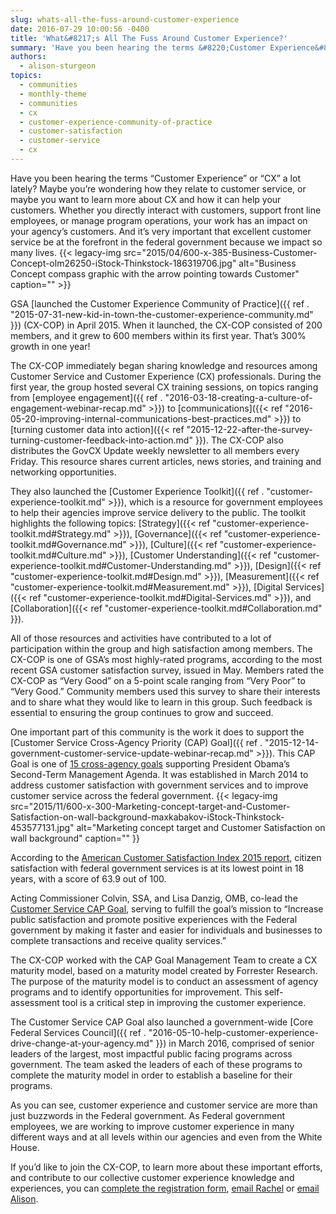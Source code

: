```yaml
---
slug: whats-all-the-fuss-around-customer-experience
date: 2016-07-29 10:00:56 -0400
title: 'What&#8217;s All The Fuss Around Customer Experience?'
summary: 'Have you been hearing the terms &#8220;Customer Experience&#8221; or &#8220;CX&#8221; a lot lately? Maybe you’re wondering how they relate to customer service, or maybe you want to learn more about CX and how it can help your customers. Whether you directly interact with customers, support front line employees, or manage program operations, your work has'
authors:
  - alison-sturgeon
topics:
  - communities
  - monthly-theme
  - communities
  - cx
  - customer-experience-community-of-practice
  - customer-satisfaction
  - customer-service
  - cx
---
```


Have you been hearing the terms &#8220;Customer Experience&#8221; or &#8220;CX&#8221; a lot lately? Maybe you’re wondering how they relate to customer service, or maybe you want to learn more about CX and how it can help your customers. Whether you directly interact with customers, support front line employees, or manage program operations, your work has an impact on your agency’s customers. And it’s very important that excellent customer service be at the forefront in the federal government because we impact so many lives. {{< legacy-img src="2015/04/600-x-385-Business-Customer-Concept-olm26250-iStock-Thinkstock-186319706.jpg" alt="Business Concept compass graphic with the arrow pointing towards Customer" caption="" >}} 

GSA [launched the Customer Experience Community of Practice]({{ ref . "2015-07-31-new-kid-in-town-the-customer-experience-community.md" }}) (CX-COP) in April 2015. When it launched, the CX-COP consisted of 200 members, and it grew to 600 members within its first year. That’s 300% growth in one year!

The CX-COP immediately began sharing knowledge and resources among Customer Service and Customer Experience (CX) professionals. During the first year, the group hosted several CX training sessions, on topics ranging from [employee engagement]({{ ref . "2016-03-18-creating-a-culture-of-engagement-webinar-recap.md" >}}) to [communications]({{< ref "2016-05-20-improving-internal-communications-best-practices.md" >}}) to [turning customer data into action]({{< ref "2015-12-22-after-the-survey-turning-customer-feedback-into-action.md" }}). The CX-COP also distributes the GovCX Update weekly newsletter to all members every Friday. This resource shares current articles, news stories, and training and networking opportunities.

They also launched the [Customer Experience Toolkit]({{ ref . "customer-experience-toolkit.md" >}}), which is a resource for government employees to help their agencies improve service delivery to the public. The toolkit highlights the following topics: [Strategy]({{< ref "customer-experience-toolkit.md#Strategy.md" >}}), [Governance]({{< ref "customer-experience-toolkit.md#Governance.md" >}}), [Culture]({{< ref "customer-experience-toolkit.md#Culture.md" >}}), [Customer Understanding]({{< ref "customer-experience-toolkit.md#Customer-Understanding.md" >}}), [Design]({{< ref "customer-experience-toolkit.md#Design.md" >}}), [Measurement]({{< ref "customer-experience-toolkit.md#Measurement.md" >}}), [Digital Services]({{< ref "customer-experience-toolkit.md#Digital-Services.md" >}}), and [Collaboration]({{< ref "customer-experience-toolkit.md#Collaboration.md" }}).

All of those resources and activities have contributed to a lot of participation within the group and high satisfaction among members. The CX-COP is one of GSA’s most highly-rated programs, according to the most recent GSA customer satisfaction survey, issued in May. Members rated the CX-COP as &#8220;Very Good&#8221; on a 5-point scale ranging from &#8220;Very Poor&#8221; to &#8220;Very Good.&#8221; Community members used this survey to share their interests and to share what they would like to learn in this group. Such feedback is essential to ensuring the group continues to grow and succeed.

One important part of this community is the work it does to support the [Customer Service Cross-Agency Priority (CAP) Goal]({{ ref . "2015-12-14-government-customer-service-update-webinar-recap.md" >}}). This CAP Goal is one of [15 cross-agency goals](https://www.performance.gov/cap-goals-list) supporting President Obama’s Second-Term Management Agenda. It was established in March 2014 to address customer satisfaction with government services and to improve customer service across the federal government. {{< legacy-img src="2015/11/600-x-300-Marketing-concept-target-and-Customer-Satisfaction-on-wall-background-maxkabakov-iStock-Thinkstock-453577131.jpg" alt="Marketing concept target and Customer Satisfaction on wall background" caption="" }} 

According to the [American Customer Satisfaction Index 2015 report](https://www.theacsi.org/news-and-resources/customer-satisfaction-reports/reports-2015/acsi-federal-government-report-2015), citizen satisfaction with federal government services is at its lowest point in 18 years, with a score of 63.9 out of 100.

Acting Commissioner Colvin, SSA, and Lisa Danzig, OMB, co-lead the [Customer Service CAP Goal](https://www.performance.gov/node/3400/view?view=public), serving to fulfill the goal’s mission to &#8220;Increase public satisfaction and promote positive experiences with the Federal government by making it faster and easier for individuals and businesses to complete transactions and receive quality services.&#8221;

The CX-COP worked with the CAP Goal Management Team to create a CX maturity model, based on a maturity model created by Forrester Research. The purpose of the maturity model is to conduct an assessment of agency programs and to identify opportunities for improvement. This self-assessment tool is a critical step in improving the customer experience.

The Customer Service CAP Goal also launched a government-wide [Core Federal Services Council]({{ ref . "2016-05-10-help-customer-experience-drive-change-at-your-agency.md" }}) in March 2016, comprised of senior leaders of the largest, most impactful public facing programs across government. The team asked the leaders of each of these programs to complete the maturity model in order to establish a baseline for their programs.

As you can see, customer experience and customer service are more than just buzzwords in the Federal government. As Federal government employees, we are working to improve customer experience in many different ways and at all levels within our agencies and even from the White House.

If you’d like to join the CX-COP, to learn more about these important efforts, and contribute to our collective customer experience knowledge and experiences, you can [complete the registration form](https://docs.google.com/a/gsa.gov/forms/d/1hzJbZChUg2TRLi_MiC4nAbB-HKUOerBF2kL0qO38fPo/viewform), [email Rachel](mailto:rachel.flagg@gsa.gov) or [email Alison](mailto:alison.a.sturgeon@ssa.gov).